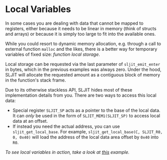 # Local Variables

In some cases you are dealing with data that cannot be mapped to registers, either because it needs to be linear in memory (think of structs and arrays) or because it is simply too large to fit into the available ones.

While you could resort to dynamic memory allocation, e.g. through a call to external function `malloc` and the likes, there is a better way for temporary variables of fixed size: *function local storage*.

Local storage can be requested via the last parameter of `sljit_emit_enter` in bytes, which in the previous examples was always zero. Under the hood, SLJIT will allocate the requested amount as a contiguous block of memory in the function's stack frame.

Due to its otherwise stackless API, SLJIT hides most of these implementation details from you. There are two ways to access this local data:

- Special register `SLJIT_SP` acts as a pointer to the base of the local data. It can *only* be used in the form of `SLJIT_MEM1(SLJIT_SP)` to access local data at an offset.
- If instead you need the actual address, you can use `sljit_get_local_base`. For example, `sljit_get_local_base(C, SLJIT_R0, 0, 0x40)` will load the address of the local data area offset by `0x40` into `R0`.

*To see local variables in action, take a look at [this](/docs/tutorial/sources/array_access.c) example.*

